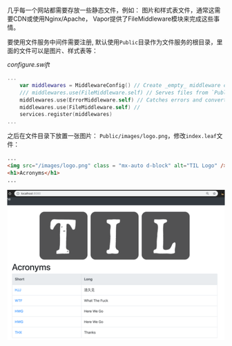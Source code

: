几乎每一个网站都需要存放一些静态文件，例如： 图片和样式表文件，通常这需要CDN或使用Nginx/Apache，
Vapor提供了FileMiddleware模块来完成这些事情。

要使用文件服务中间件需要注册, 默认使用`Public`目录作为文件服务的根目录，里面的文件可以是图片、样式表等：

*configure.swift*
```swift
...
    var middlewares = MiddlewareConfig() // Create _empty_ middleware config
    /// middlewares.use(FileMiddleware.self) // Serves files from `Public/` directory
    middlewares.use(ErrorMiddleware.self) // Catches errors and converts to HTTP response
    middlewares.use(FileMiddleware.self) //
    services.register(middlewares)
...
```

之后在文件目录下放置一张图片： `Public/images/logo.png`，修改`index.leaf`文件：
```html
...
<img src="/images/logo.png" class = "mx-auto d-block" alt="TIL Logo" />
<h1>Acronyms</h1>
...
```

![serve-file](assets/serve-file.png)